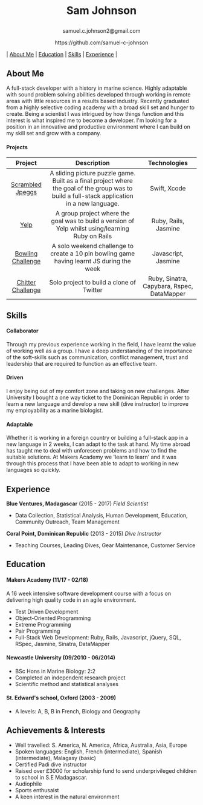 # <p align="center"> Sam Johnson </p>
<p align="center"> samuel.c.johnson2@gmail.com
<p align="center"> https://github.com/samuel-c-johnson


| [About Me](#about-Me) | [Education](#education) | [Skills](#skills) | [Experience](#experience) |


## About Me
A full-stack developer with a history in marine science. Highly
adaptable with sound problem solving abilities developed through working in remote areas with little resources in a results based industry. Recently graduated from a highly selective coding academy with a broad skill set and hunger to create. Being a scientist I was intrigued by how things function and this interest is what inspired me to become a developer.
I'm looking for a position in an innovative and productive environment where I can build on my skill set and grow with a company.


#### Projects
|  Project  |      Description    |  Technologies |
| :---------: | :-----------------: | :-----------: |
|  [Scrambled Jpeggs](https://github.com/samuel-c-johnson/Scrambled-Jpeggs) | A sliding picture puzzle game. Built as a final project where the goal of the group was to build a full-stack application in a new language.  | Swift, Xcode |
|   [Yelp](https://github.com/samuel-c-johnson/rails-yelp)  | A group project where the goal was to build a version of Yelp whilst using/learning Ruby on Rails | Ruby, Rails, Jasmine |
|  [Bowling Challenge](https://github.com/samuel-c-johnson/bowling-challenge)  | A solo weekend challenge to create a 10 pin bowling game having learnt JS during the week | Javascript, Jasmine |
| [Chitter Challenge](https://github.com/samuel-c-johnson/chitter-challenge) | Solo project to build a clone of Twitter | Ruby, Sinatra, Capybara, Rspec, DataMapper |


## Skills

#### Collaborator

Through my previous experience working in the field, I have learnt the value of working well as a group. I have a deep understanding of the importance of the soft-skills such as communication, conflict management, trust and leadership that are required to function as an effective team.


#### Driven

I enjoy being out of my comfort zone and taking on new challenges. After University I bought a one way ticket to the Dominican Republic in order to learn a new language and develop a new skill (dive instructor) to improve my employability as a marine biologist.

#### Adaptable

Whether it is working in a foreign country or building a full-stack app in a new language in 2 weeks, I can adapt to the task at hand. My time abroad has taught me to deal with unforeseen problems and how to find the suitable solutions. At Makers Academy we 'learn to learn' and it was through this process that I have been able to adapt to working in new languages so quickly.

## Experience

**Blue Ventures, Madagascar** (2015 - 2017) *Field Scientist*   
+ Data Collection, Statistical Analysis, Human Development, Education, Community Outreach, Team Management

**Coral Point, Dominican Republic** (2013 - 2015) *Dive Instructor*
+ Teaching Courses, Leading Dives, Gear Maintenance, Customer Service


## Education

#### Makers Academy (11/17 - 02/18)
A 16 week intensive software development course with a focus on delivering high quality code in an agile environment.

- Test Driven Development
- Object-Oriented Programming
- Extreme Programming
- Pair Programming
- Full-Stack Web Development: Ruby, Rails, Javascript, jQuery, SQL, RSpec, Jasmine, Sinatra, DataMapper

#### Newcastle University (09/2010 - 06/2014)

- BSc Hons in Marine Biology: 2:2
- Completed an independent research project
- Scientific method and statistical analyses

#### St. Edward's school, Oxford (2003 - 2009)
- A levels: A, B, B in French, Biology and Geography



## Achievements & Interests
+ Well travelled: S. America, N. America, Africa, Australia, Asia, Europe
+ Spoken languages: English, French (intermediate), Spanish (intermediate), Malagasy (basic)
+ Certified Padi dive instructor
+ Raised over £3000 for scholarship fund to send underprivileged children to school in S.E Madagascar.
+ Audiophile
+ Sports enthusaist
+ A keen interest in the natural environment

